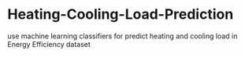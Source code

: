 # Heating-Cooling-Load-Prediction
use machine learning classifiers for predict heating and cooling load in Energy Efficiency dataset
